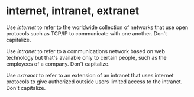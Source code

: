 # internet, intranet, extranet

Use *internet* to refer to the worldwide collection of networks that use open protocols such as TCP/IP to communicate with one another. Don't capitalize.

Use *intranet*
to refer to a communications network based on web technology but that's available only to certain people, such as the employees of a company. Don't capitalize.

Use *extranet* to refer to an extension of an intranet that uses internet protocols to give authorized outside users limited access to the intranet. Don't capitalize.
